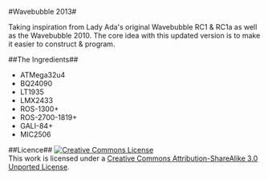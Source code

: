 #Wavebubble 2013#

Taking inspiration from Lady Ada's original Wavebubble RC1 & RC1a as well as the Wavebubble 2010.
The core idea with this updated version is to make it easier to construct & program. 


##The Ingredients##
* ATMega32u4
* BQ24090
* LT1935
* LMX2433
* ROS-1300+
* ROS-2700-1819+
* GALI-84+
* MIC2506

<!--- Add links to datasheets -->

##Licence##
<a rel="license" href="http://creativecommons.org/licenses/by-sa/3.0/deed.en_US"><img alt="Creative Commons License" style="border-width:0" src="http://i.creativecommons.org/l/by-sa/3.0/88x31.png" /></a><br />This work is licensed under a <a rel="license" href="http://creativecommons.org/licenses/by-sa/3.0/deed.en_US">Creative Commons Attribution-ShareAlike 3.0 Unported License</a>.